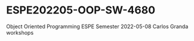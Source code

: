 # ESPE202205-OOP-SW-4680
Object Oriented Programming ESPE Semester 2022-05-08
Carlos Granda workshops
